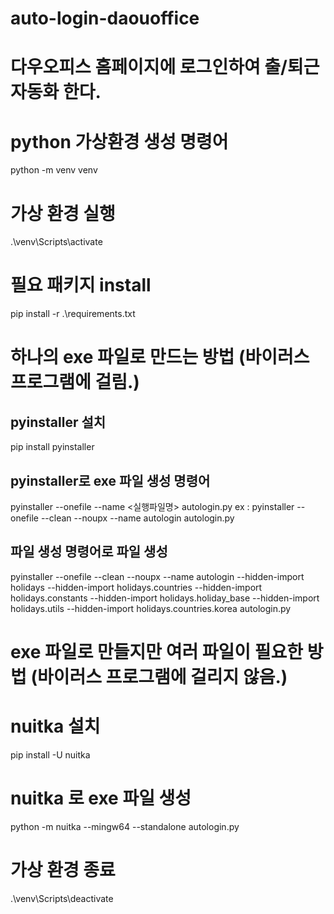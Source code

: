 # auto-login-daouoffice
# 다우오피스 홈페이지에 로그인하여 출/퇴근 자동화 한다.

# python  가상환경 생성 명령어
python -m venv venv

# 가상 환경 실행
.\venv\Scripts\activate

# 필요 패키지 install
pip install -r .\requirements.txt

# 하나의 exe 파일로 만드는 방법 (바이러스 프로그램에 걸림.)
## pyinstaller 설치
pip install pyinstaller

## pyinstaller로 exe 파일 생성 명령어
pyinstaller --onefile --name <실행파일명> autologin.py
ex : pyinstaller --onefile --clean --noupx --name autologin autologin.py

## 파일 생성 명령어로 파일 생성
pyinstaller --onefile --clean --noupx --name autologin --hidden-import holidays --hidden-import holidays.countries --hidden-import holidays.constants --hidden-import holidays.holiday_base --hidden-import holidays.utils --hidden-import holidays.countries.korea autologin.py

# exe 파일로 만들지만 여러 파일이 필요한 방법 (바이러스 프로그램에 걸리지 않음.)
# nuitka 설치 
pip install -U nuitka

# nuitka 로 exe 파일 생성
python -m nuitka --mingw64 --standalone autologin.py

# 가상 환경 종료
.\venv\Scripts\deactivate
